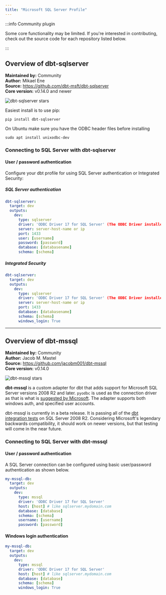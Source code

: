 ```yaml
---
title: "Microsoft SQL Server Profile"
---
```


:::info Community plugin

Some core functionality may be limited. If you're interested in contributing, check out the source code for each repository listed below.

:::

## Overview of dbt-sqlserver
**Maintained by:** Community      
**Author:** Mikael Ene    
**Source:** https://github.com/dbt-msft/dbt-sqlserver    
**Core version:** v0.14.0 and newer    

![dbt-sqlserver stars](https://img.shields.io/github/stars/mikaelene/dbt-sqlserver?style=for-the-badge)

Easiest install is to use pip:

    pip install dbt-sqlserver

On Ubuntu make sure you have the ODBC header files before installing

    sudo apt install unixodbc-dev

### Connecting to SQL Server with **dbt-sqlserver**

#### User / password authentication

Configure your dbt profile for using SQL Server authentication or Integrated Security:

##### SQL Server authentication
```yaml
dbt-sqlserver:
  target: dev
  outputs:
    dev:
      type: sqlserver
      driver: 'ODBC Driver 17 for SQL Server' (The ODBC Driver installed on your system)
      server: server-host-name or ip
      port: 1433
      user: [username]
      password: [password]
      database: [databasename]
      schema: [schema]
```

##### Integrated Security
```yaml
dbt-sqlserver:
  target: dev
  outputs:
    dev:
      type: sqlserver
      driver: 'ODBC Driver 17 for SQL Server' (The ODBC Driver installed on your system)
      server: server-host-name or ip
      port: 1433
      database: [databasename]
      schema: [schema]
      windows_login: True
```



------------------------------------------------------------

## Overview of dbt-mssql

**Maintained by:** Community      
**Author:** Jacob M. Mastel    
**Source:** https://github.com/jacobm001/dbt-mssql    
**Core version:** v0.14.0     

![dbt-mssql stars](https://img.shields.io/github/stars/jacobm001/dbt-mssql?style=for-the-badge)

**dbt-mssql** is a custom adapter for dbt that adds support for Microsoft SQL Server versions 2008 R2 and later. `pyodbc` is used as the connection driver as that is what is [suggested by Microsoft](https://docs.microsoft.com/en-us/sql/connect/python/python-driver-for-sql-server). The adapter supports both windows auth, and specified user accounts.

dbt-mssql is currently in a beta release. It is passing all of the [dbt integration tests](https://github.com/fishtown-analytics/dbt-integration-tests/) on SQL Server 2008 R2. Considering Microsoft's legendary backwards compatibility, it should work on newer versions, but that testing will come in the near future.

### Connecting to SQL Server with **dbt-mssql**

#### User / password authentication

A SQL Server connection can be configured using basic user/password authentication as shown below.

<File name='profiles.yml'>

```yaml
my-mssql-db:
  target: dev
  outputs:
    dev:
      type: mssql
      driver: 'ODBC Driver 17 for SQL Server'
      host: [host] # like sqlserver.mydomain.com
      database: [database]
      schema: [schema]
      username: [username]
      password: [password]
```

</File>

#### Windows login authentication

<File name='profiles.yml'>

```yaml
my-mssql-db:
  target: dev
  outputs:
    dev:
      type: mssql
      driver: 'ODBC Driver 17 for SQL Server'
      host: [host] # like sqlserver.mydomain.com
      database: [database]
      schema: [schema]
      windows_login: True
```

</File>
